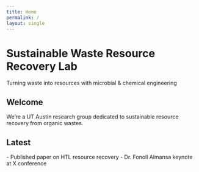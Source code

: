 ```yaml
---
title: Home
permalink: /
layout: single
---
```


<div class="page-header">
  <h1>Sustainable Waste Resource Recovery Lab</h1>
  <p>Turning waste into resources with microbial & chemical engineering</p>
</div>

<section>
  <h2 class="section-title">Welcome</h2>
  <p>We’re a UT Austin research group dedicated to sustainable resource recovery from organic wastes.</p>
</section>

<section>
  <h2 class="section-title">Latest</h2>
  - Published paper on HTL resource recovery  
  - Dr. Fonoll Almansa keynote at X conference  
</section>
